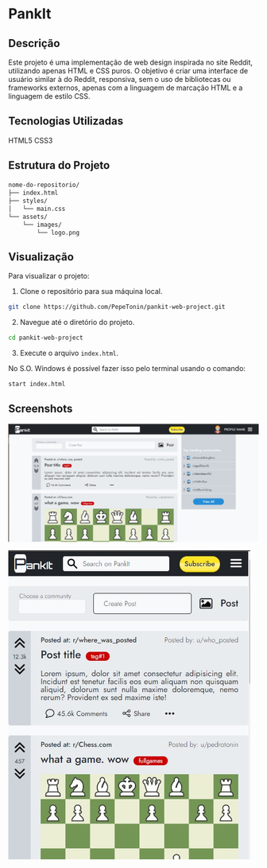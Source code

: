 # PankIt

## Descrição

Este projeto é uma implementação de web design inspirada no site Reddit, utilizando apenas HTML e CSS puros. O objetivo é criar uma interface de usuário similar à do Reddit, responsiva, sem o uso de bibliotecas ou frameworks externos, apenas com a linguagem de marcação HTML e a linguagem de estilo CSS.

## Tecnologias Utilizadas

HTML5
CSS3

## Estrutura do Projeto

```plainText
nome-do-repositorio/
├── index.html
├── styles/
│   └── main.css
└── assets/
    └── images/
        └── logo.png
```

## Visualização

Para visualizar o projeto:

1. Clone o repositório para sua máquina local.

```bash
git clone https://github.com/PepeTonin/pankit-web-project.git

```

2. Navegue até o diretório do projeto.

```bash
cd pankit-web-project
```

3. Execute o arquivo `index.html`.

No S.O. Windows é possível fazer isso pelo terminal usando o comando:

```bash
start index.html
```

## Screenshots

![Screenshot 1](./assets/screenshots/screen1.jpg)

![Screenshot 2](./assets/screenshots/screen2.jpg)
